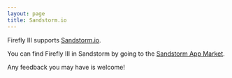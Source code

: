 ```yaml
---
layout: page
title: Sandstorm.io
---
```


Firefly III supports [Sandstorm.io](https://sandstorm.io/).

You can find Firefly III in Sandstorm by going to the [Sandstorm App Market](https://apps.sandstorm.io/app/uws252ya9mep4t77tevn85333xzsgrpgth8q4y1rhknn1hammw70).

Any feedback you may have is welcome!